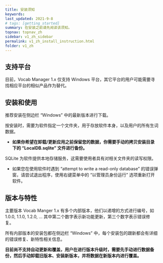 ```yaml
---
title: 安装须知
keywords: 
last_updated: 2021-9-8
# tags: [getting_started]
summary: 在安装之前请先阅读该须知。
topnav: topnav_zh
sidebar: v1_zh_sidebar
permalink: v1_zh_install_instruction.html
folder: v1_zh
---
```


## 支持平台

目前，Vocab Manager 1.x 仅支持 Windows 平台，其它平台的用户可能需要寻找相应平台的相似产品作为替代。


## 安装和使用

推荐安装在侧边栏 “Windows” 中的最新版本进行下载。

按安装时，需要为软件指定一个文件夹，用于存放软件本身，以及用户的所有生词数据。

* **如果你希望在卸载/更新应用之前保留您的数据，你需要手动的拷贝安装目录下的 “LocalDB.sqlite” 文件进行备份。**

SQLite 为软件提供本地存储服务，这需要使用者具有对相关文件夹的读写权限。

* 如果您在使用软件时遇到 “attempt to write a read-only database” 的错误弹窗，请尝试退出程序，使用右键菜单中的 “以管理员身份运行” 选项重新打开软件。

## 版本与特性

主要版本 Vocab Manger 1.x 有多个内部版本，他们以递增的方式进行编号，如 1.0.0, 1.1.0, 1.2.0, ... 其中第二个数字表示新功能更新，第三个数字表示错误修复。

所有内部版本的安装包都在侧边栏 “Windows” 中，每个安装包的跟新都会有详细的错误修复、新特性相关信息。

**目前尚不支持自动更新和覆盖，用户在进行版本升级时，需要先手动进行数据备份，然后手动卸载旧版本、安装新版本，并将数据在新版本内进行覆盖。**